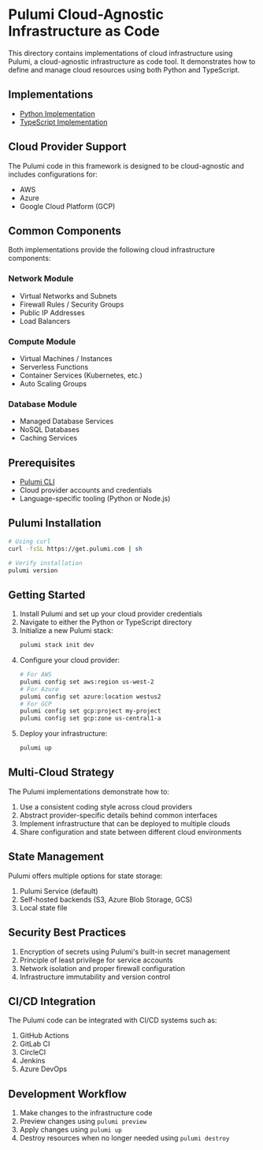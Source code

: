 # Pulumi Cloud-Agnostic Infrastructure as Code

This directory contains implementations of cloud infrastructure using Pulumi, a cloud-agnostic infrastructure as code tool. It demonstrates how to define and manage cloud resources using both Python and TypeScript.

## Implementations

- [Python Implementation](./python/README.md)
- [TypeScript Implementation](./typescript/README.md)

## Cloud Provider Support

The Pulumi code in this framework is designed to be cloud-agnostic and includes configurations for:

- AWS
- Azure
- Google Cloud Platform (GCP)

## Common Components

Both implementations provide the following cloud infrastructure components:

### Network Module
- Virtual Networks and Subnets
- Firewall Rules / Security Groups
- Public IP Addresses
- Load Balancers

### Compute Module
- Virtual Machines / Instances
- Serverless Functions
- Container Services (Kubernetes, etc.)
- Auto Scaling Groups

### Database Module
- Managed Database Services
- NoSQL Databases
- Caching Services

## Prerequisites

- [Pulumi CLI](https://www.pulumi.com/docs/get-started/install/)
- Cloud provider accounts and credentials
- Language-specific tooling (Python or Node.js)

## Pulumi Installation

```bash
# Using curl
curl -fsSL https://get.pulumi.com | sh

# Verify installation
pulumi version
```

## Getting Started

1. Install Pulumi and set up your cloud provider credentials
2. Navigate to either the Python or TypeScript directory
3. Initialize a new Pulumi stack:
   ```bash
   pulumi stack init dev
   ```
4. Configure your cloud provider:
   ```bash
   # For AWS
   pulumi config set aws:region us-west-2
   # For Azure
   pulumi config set azure:location westus2
   # For GCP
   pulumi config set gcp:project my-project
   pulumi config set gcp:zone us-central1-a
   ```
5. Deploy your infrastructure:
   ```bash
   pulumi up
   ```

## Multi-Cloud Strategy

The Pulumi implementations demonstrate how to:

1. Use a consistent coding style across cloud providers
2. Abstract provider-specific details behind common interfaces
3. Implement infrastructure that can be deployed to multiple clouds
4. Share configuration and state between different cloud environments

## State Management

Pulumi offers multiple options for state storage:

1. Pulumi Service (default)
2. Self-hosted backends (S3, Azure Blob Storage, GCS)
3. Local state file

## Security Best Practices

1. Encryption of secrets using Pulumi's built-in secret management
2. Principle of least privilege for service accounts
3. Network isolation and proper firewall configuration
4. Infrastructure immutability and version control

## CI/CD Integration

The Pulumi code can be integrated with CI/CD systems such as:

1. GitHub Actions
2. GitLab CI
3. CircleCI
4. Jenkins
5. Azure DevOps

## Development Workflow

1. Make changes to the infrastructure code
2. Preview changes using `pulumi preview`
3. Apply changes using `pulumi up`
4. Destroy resources when no longer needed using `pulumi destroy`
